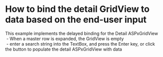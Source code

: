 # How to bind the detail GridView to data based on the end-user input


<p>This example implements the delayed binding for the Detail ASPxGridView<br />
 - When a master row is expanded, the GridView is empty<br />
 -  enter a search string into the TextBox, and press the Enter key, or click the button to populate the detail ASPxGridView with data</p>

<br/>


